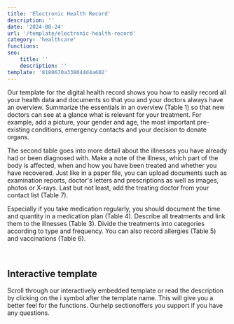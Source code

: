 ```yaml
---
title: 'Electronic Health Record'
description: ''
date: '2024-08-24'
url: '/template/electronic-health-record'
category: 'healthcare'
functions:
seo:
    title: ''
    description: ''
template: '8180670a338044d4a602'
---
```


Our template for the digital health record shows you how to easily record all your health data and documents so that you and your doctors always have an overview. Summarize the essentials in an overview (Table 1) so that new doctors can see at a glance what is relevant for your treatment. For example, add a picture, your gender and age, the most important pre-existing conditions, emergency contacts and your decision to donate organs.

The second table goes into more detail about the illnesses you have already had or been diagnosed with. Make a note of the illness, which part of the body is affected, when and how you have been treated and whether you have recovered. Just like in a paper file, you can upload documents such as examination reports, doctor's letters and prescriptions as well as images, photos or X-rays. Last but not least, add the treating doctor from your contact list (Table 7).

Especially if you take medication regularly, you should document the time and quantity in a medication plan (Table 4). Describe all treatments and link them to the illnesses (Table 3). Divide the treatments into categories according to type and frequency. You can also record allergies (Table 5) and vaccinations (Table 6).

​

## Interactive template

Scroll through our interactively embedded template or read the description by clicking on the i symbol after the template name. This will give you a better feel for the functions. Ourhelp sectionoffers you support if you have any questions.
